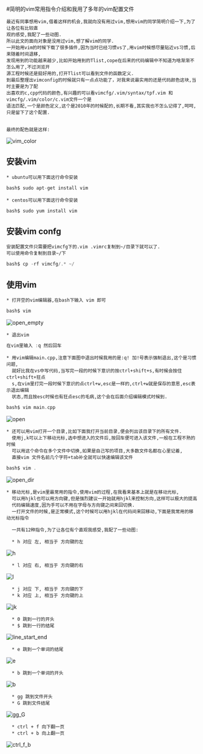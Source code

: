 #简明的vim常用指令介绍和我用了多年的vim配置文件

	最近有同事想用vim,借着这样的机会,我就向没有用过vim,想用vim的同学简明介绍一下,为了让各位有比较直
	观的感受,我配了一些动图.
	所以此文的面向对象是没用过vim,想了解vim的同学.
    一开始用vim的时候下载了很多插件,因为当时已经习惯vs了,用vim时候想尽量贴近vs习惯,后来随着时间退移, 
	发现用到的功能越来越少,比如开始用到的Tlist,cope在后来的代码编辑中不知道为啥渐渐不怎么用了,不过浏览开
	源工程时候还是挺好用的,打开Tlist可以看到文件的函数定义. 
   	到最后整理出vimconfig的时候就只有一点点功能了，对我来说最实用的还是代码颜色这块,当时主要是为了配
	出喜欢的c,cpp代码的颜色,有兴趣的可以看vimcfg/.vim/syntax/tpf.vim 和vimcfg/.vim/color/c.vim文件一个是
	语法匹配,一个是颜色定义,这个是2010年的时候配的,长期不看,其实我也不怎么记得了,呵呵,只是留下了这个配置. 

	
	最终的配色就是这样:
![vim_color](res/vim_color.png)

## 安装vim
    * ubuntu可以用下面这行命令安装
```c
bash$ sudo apt-get install vim 
```
    * centos可以用下面这行命令安装
```c
bash$ sudo yum install vim 
```

## 安装vim confg
    安装配置文件只需要把vimcfg下的.vim .vimrc复制到~/目录下就可以了. 
    可以使用命令复制到目录~/下
```c
bash$ cp -rf vimcfg/.* ~/
```

## 使用vim
    * 打开空的vim编辑器,在bash下输入 vim 即可
```c
bash$ vim 
```
![open_empty](res/open_empty.gif)

	* 退出vim
```c
在vim里输入 :q 然后回车
```

    * 用vim编辑main.cpp,注意下面图中退出时候我用的是:q! 加!号表示强制退出,这个是习惯问题,
	  就好比我在vs中写代码,当写完一段的时候下意识的按ctrl+shift+s,有时候会按住ctrl+shift+狂点
	  s,在vim里打完一段时候下意识的点ctrl+w,esc是一样的,ctrl+w就是保存的意思,esc表示退出编辑
	  状态,而且按esc时候也有狂点esc的毛病,这个会在后面介绍编辑模式时候到.
```c
bash$ vim main.cpp
```
![open](res/open_close.gif)

    * 还可以用vim打开一个目录,比如下面我打开当前目录,便会列出该目录下的所有文件. 
      使用j,k可以上下移动光标,选中想进入的文件后,按回车便可进入该文件,一般在工程不熟的时候
      可以用这个命令在多个文件中切换,如果是自己写的项目,大多数文件名都在心里记着, 
      直接vim 文件名前几个字符+tab补全就可以快速编辑该文件
```c
bash$ vim .
```
![open_dir](res/open_dir.gif)

	* 移动光标,是vim里最常用的指令,使用vim的过程,在我看来基本上就是在移动光标,
	  可以用hjkl也可以用方向键,但是强烈建议一开始就用hjkl来控制方向,这样可以极大的提高
	  代码编辑速度,因为手可以不用在字母与方向键之间来回切换.
	  一打开文件的时候,是正常模式,这个时候可以用hjkl在代码间来回移动,下面是我常用的移动光标指令

	  一共有12种指令,为了让各位有个直观我感受,我配了一些动图:

	  * h 对应 左, 相当于 方向键的左
![h](res/h.gif)

	  * l 对应 右, 相当于 方向键的右
![l](res/l.gif)

	  * j 对应 下, 相当于 方向键的下
	  * k 对应 上, 相当于 方向键的上
![jk](res/jk.gif)

	  * 0 跳到一行的开头
	  * $ 跳到一行的结尾
![line_start_end](res/line_start_end.gif)

	  * e 跳到一个单词的结尾
![e](res/e.gif)

	  * b 跳到一个单词的开头
![b](res/b.gif)

	  * gg 跳到文件开头
	  * G 跳到文件结尾
![gg_G](res/gg_G.gif)

	  * ctrl + f 向下翻一页
	  * ctrl + b 向上翻一页
![ctrl_f_b](res/ctrl_f_b.gif)

